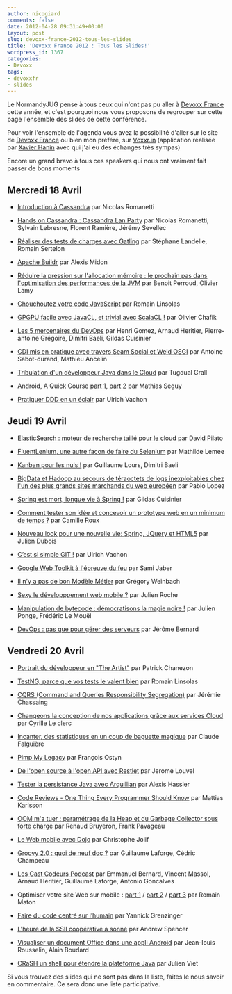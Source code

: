 ```yaml
---
author: nicogiard
comments: false
date: 2012-04-28 09:31:49+00:00
layout: post
slug: devoxx-france-2012-tous-les-slides
title: 'Devoxx France 2012 : Tous les Slides!'
wordpress_id: 1367
categories:
- Devoxx
tags:
- devoxxfr
- slides
---
```


Le NormandyJUG pense à tous ceux qui n'ont pas pu aller à [Devoxx France](http://www.devoxx.com/display/FR12/Accueil) cette année, et c'est pourquoi nous vous proposons de regrouper sur cette page l'ensemble des slides de cette conférence.





Pour voir l'ensemble de l'agenda vous avez la possibilité d'aller sur le site de [Devoxx France](http://www.devoxx.com/display/FR12/Agenda) ou bien mon préféré, sur [Voxxr.in](http://app.voxxr.in/#event~dvx6) (application réalisée par [Xavier Hanin](https://twitter.com/#!/xavierhanin) avec qui j'ai eu des échanges très sympas)





Encore un grand bravo à tous ces speakers qui nous ont vraiment fait passer de bons moments





## Mercredi 18 Avril






  * [Introduction à Cassandra](http://www.slideshare.net/jaxio/introduction-cassandra-12617269) par Nicolas Romanetti


  * [Hands on Cassandra : Cassandra Lan Party](http://www.slideshare.net/jsevellec/cassandra-lan-party-devoxx-france) par Nicolas Romanetti, Sylvain Lebresne, Florent Ramière, Jérémy Sevellec


  * [Réaliser des tests de charges avec Gatling](http://www.slideshare.net/slandelle/gatling-devoxxfr-2012-12715696) par Stéphane Landelle, Romain Sertelon


  * [Apache Buildr](http://www.slideshare.net/alexismidon/buildr-in-action-devoxx-france-2012) par Alexis Midon


  * [Réduire la pression sur l'allocation mémoire : le prochain pas dans l'optimisation des performances de la JVM](http://www.slideshare.net/olamy/direct-memory-devoxxfr) par Benoit Perroud, Olivier Lamy


  * [Chouchoutez votre code JavaScript](http://www.slideshare.net/linsolas/devoxx-java-script1280720) par Romain Linsolas


  * [GPGPU facile avec JavaCL, et trivial avec ScalaCL !](http://www.slideshare.net/ochafik/java-cl-scalaclfr1280720) par Olivier Chafik


  * [Les 5 mercenaires du DevOps](http://www.slideshare.net/dbaeli/devoxx-devops-university2012) par Henri Gomez, Arnaud Heritier, Pierre-antoine Grégoire, Dimitri Baeli, Gildas Cuisinier


  * [CDI mis en pratique avec travers Seam Social et Weld OSGI](http://www.slideshare.net/ippontech/cdi-par-la-pratique-12652483) par Antoine Sabot-durand, Mathieu Ancelin


  * [Tribulation d'un développeur Java dans le Cloud](http://www.slideshare.net/tgrall/devoxx-tribulation-dun-dveloppeur-sur-le-cloud) par Tugdual Grall


  * Android, A Quick Course [part 1](http://www.slideshare.net/Android2EE/android-a-quick-course-fr-part-i-by-android2ee-mathias-seguy-la-devoxx-france-2012), [part 2](http://www.slideshare.net/Android2EE/android-a-quick-course-fr-part-ii-by-android2ee-mathias-seguy-la-devoxx-france-2012) par Mathias Seguy


  * [Pratiquer DDD en un éclair](http://www.slideshare.net/uvachon/pratiquer-ddd-en-un-clair-devoxx-france-2012) par Ulrich Vachon





## Jeudi 19 Avril






  * [ElasticSearch : moteur de recherche taillé pour le cloud](http://www.slideshare.net/dadoonet/elasticsearch-devoxx-france-2012) par David Pilato


  * [FluentLenium, une autre facon de faire du Selenium](http://www.slideshare.net/MathildeLemee/fluentlenium) par Mathilde Lemee


  * [Kanban pour les nuls !](http://www.slideshare.net/glours/kanban-pour-lesnuls-devoxx-france) par Guillaume Lours, Dimitri Baeli


  * [BigData et Hadoop au secours de téraoctets de logs inexploitables chez l'un des plus grands sites marchands du web européen](http://www.slideshare.net/XebiaFrance/devoxxfr-big-data-et-hadoop) par Pablo Lopez


  * [Spring est mort, longue vie à Spring !](http://www.slideshare.net/gcuisinier/spring-est-mort-vive-spring-devoxx-france) par Gildas Cuisinier


  * [Comment tester son idée et concevoir un prototype web en un minimum de temps ?](http://www.slideshare.net/camilleroux/comment-tester-et-amliorer-son-ide-en-un-minimum-de-temps-devoxx) par Camille Roux


  * [Nouveau look pour une nouvelle vie: Spring, JQuery et HTML5](http://www.slideshare.net/julien.dubois/nouveau-look-pour-une-nouvelle-vie-html5-spring-nosql-et-mobilit) par Julien Dubois


  * [C’est si simple GIT !](http://www.slideshare.net/uvachon/devoxx-git-1024x768) par Ulrich Vachon


  * [Google Web Toolkit à l'épreuve du feu](http://www.slideshare.net/samijaber/session-gwt-devoxx-france-2012-cobra) par Sami Jaber


  * [Il n'y a pas de bon Modèle Métier](http://www.slideshare.net/objetdirect/devoxx-2012-grgory-weinbach-il-n-y-a-pas-de-bon-modle-mtier-12675238) par Grégory Weinbach


  * [Sexy le développpement web mobile ?](http://www.slideshare.net/objetdirect/sexyledeveloppementwebmobile) par Julien Roche


  * [Manipulation de bytecode : démocratisons la magie noire !](http://speakerdeck.com/u/jponge/p/devoxx-france-manipulation-de-bytecode-democratisons-la-magie-noire) par Julien Ponge, Frédéric Le Mouël


  * [DevOps : pas que pour gérer des serveurs](http://speakerdeck.com/u/jeje/p/devops-pas-que-pour-gerer-des-serveurs) par Jérôme Bernard





## Vendredi 20 Avril






  * [Portrait du développeur en "The Artist"](http://www.slideshare.net/chanezon/devoxx-france-2012-portrait-du-developeur-en-the-artist) par Patrick Chanezon


  * [TestNG, parce que vos tests le valent bien](http://www.slideshare.net/linsolas/devoxx-test-ng) par Romain Linsolas


  * [CQRS (Command and Queries Responsibility Segregation)](http://www.slideshare.net/jeremiechassaing/prsentation-cqrs-devoxxfr) par Jérémie Chassaing


  * [Changeons la conception de nos applications grâce aux services Cloud](http://www.slideshare.net/XebiaFrance/cloud-enabled-applications-devoxxfr-12) par Cyrille Le clerc


  * [Incanter, des statistiques en un coup de baguette magique](http://www.slideshare.net/claude.falguiere/incanter-devoxx) par Claude Falguière


  * [Pimp My Legacy](http://www.slideshare.net/soatexpert/pimp-my-legacy) par François Ostyn


  * [De l'open source à l'open API avec Restlet](http://www.slideshare.net/jlouvel/de-lopen-source-lopen-api-avec-restlet) par Jerome Louvel


  * [Tester la persistance Java avec Arquillian](http://www.slideshare.net/sewatech/tester-la-persistance-java-avec-arquillian) par Alexis Hassler


  * [Code Reviews - One Thing Every Programmer Should Know](http://www.slideshare.net/mattiask/code-reviews-devoxx-france-2012) par Mattias Karlsson


  * [OOM m'a tuer : paramétrage de la Heap et du Garbage Collector sous forte charge](http://www.slideshare.net/3k1n0/oom-ma-tuer-devoxx-paris-2012) par Renaud Bruyeron, Frank Pavageau


  * [Le Web mobile avec Dojo](http://www.slideshare.net/cjolif/dojo-mobile-devoxx-france) par Christophe Jolif


  * [Groovy 2.0 : quoi de neuf doc ?](http://www.slideshare.net/glaforge/groovy-20-devoxx-france-2012) par Guillaume Laforge, Cédric Champeau


  * [Les Cast Codeurs Podcast](http://www.slideshare.net/emmanuelbernard/les-cast-codeurs-devoxx-france-2012) par Emmanuel Bernard, Vincent Massol, Arnaud Heritier, Guillaume Laforge, Antonio Goncalves


  * Optimiser votre site Web sur mobile : [part 1](http://www.slideshare.net/rmat0n/optimiser-votre-site-web-sur-mobile-devoxx-france-2012-partie-1-sur-3) / [part 2](http://www.slideshare.net/rmat0n/optimiser-votre-site-web-sur-mobile-devoxx-france-2012-partie-2-sur-3) / [part 3](http://www.slideshare.net/rmat0n/optimiser-votre-site-web-sur-mobile-devoxx-france-2012-partie-3-sur-3) par Romain Maton


  * [Faire du code centré sur l’humain](http://www.slideshare.net/objetdirect/faire-ducodecentresurlhumain-devoxx) par Yannick Grenzinger


  * [L'heure de la SSII coopérative a sonné](http://www.slideshare.net/andrewspencer74/lheure-de-la-ssii-cooprative-a-sonn) par Andrew Spencer


  * [Visualiser un document Office dans une appli Android](http://www.slideshare.net/slietard/devoxx-jhiabo) par Jean-louis Rousselin, Alain Boudard


  * [CRaSH un shell pour étendre la plateforme Java](http://www.slideshare.net/jviet/crash-12638600) par Julien Viet








Si vous trouvez des slides qui ne sont pas dans la liste, faites le nous savoir en commentaire. Ce sera donc une liste participative.
